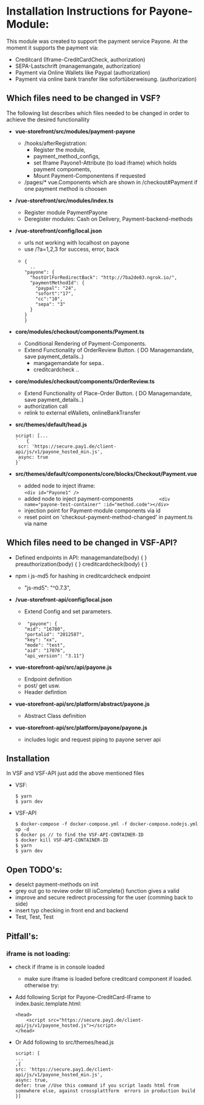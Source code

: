 # Installation Instructions for Payone-Module:

This module was created to support the payment service Payone. At the moment it supports the payment via: 

- Creditcard (Iframe-CreditCardCheck, authorization)
- SEPA-Lastschrift (managemangate, authorization)
- Payment via Online Wallets like Paypal (authorization)
- Payment via online bank transfer like sofortüberweisung. (authorization)

## Which files need to be changed in VSF?
The following list describes which files needed to be changed in order to achieve the desired functionallity

- **vue-storefront/src/modules/payment-payone** 
  - /hooks/afterRegistration: 
    - Register the module, 
    - payment_method_configs, 
    - set Iframe Payone1-Attribute (to load iframe) which holds payment compoments, 
    - Mount Payment-Componentens if requested
  - /pages/* vue.Components which are shown in /checkout#Payment if one payment method is choosen
- **/vue-storefront/src/modules/index.ts**
  - Register module PaymentPayone
  - Deregister modules: Cash on Delivery, Payment-backend-methods
- **/vue-storefront/config/local.json**
  - urls not working with localhost on payone
  - use /?a=1,2,3  for success, error, back
  - ```
    { 
      ..
    "payone": {
      "hostUrlForRedirectBack": "http://7ba2de03.ngrok.io/",
      "paymentMethodId": {
        "paypal": "24",
        "sofort":"17",
        "cc":"10",
        "sepa": "3"  
      }
    }
    }
    ```

- **core/modules/checkout/components/Payment.ts**
  - Conditional Rendering of Payment-Components. 
  - Extend Functionality of OrderReview Button. ( DO Managemandate, save payment_details..)
    - mangagemandate for sepa..
    - creditcardcheck ..

- **core/modules/checkout/components/OrderReview.ts**
  - Extend Functionality of Place-Order Button. ( DO Managemandate, save payment_details..)
  - authorization call
  - relink to external eWallets, onlineBankTransfer

- **src/themes/default/head.js**
     ```
     script: [...
     `   {
      scr: 'https://secure.pay1.de/client-api/js/v1/payone_hosted_min.js',
      async: true
    }`
    ```

- **src/themes/default/components/core/blocks/Checkout/Payment.vue**
  - added node to inject iframe:     
  `<div id="Payone1" />`
  - added node to inject payment-components
  `         <div name="payone-test-container" :id="method.code"></div>`
  - injection point for Payment-module components via id
  - reset point on 'checkout-payment-method-changed' in payment.ts via name 

## Which files need to be changed in VSF-API?

- Defined endpoints in API: 
    managemandate(body) { }
    preauthorization(body) { }
    creditcardcheck(body) { }

- npm i js-md5 for hashing in creditcardcheck endpoint
  -    "js-md5": "^0.7.3",


- **/vue-storefront-api/config/local.json**
  - Extend Config and set parameters. 
  - ```
     "payone": {
    "mid": "16780",
    "portalid": "2012587",
    "key": "xx",
    "mode": "test",
    "aid": "17076",
    "api_version": "3.11"}
    ```

- **vue-storefront-api/src/api/payone.js**
  - Endpoint definition 
  - post/ get usw. 
  - Header defintion

- **vue-storefront-api/src/platform/abstract/payone.js**
  - Abstract Class definition

- **vue-storefront-api/src/platform/payone/payone.js**
  - includes logic and request piping to payone server api

## Installation

In VSF and VSF-API just add the above mentioned files 
- VSF: 
  ```
  $ yarn
  $ yarn dev
  ```
- VSF-API
  ```
  $ docker-compose -f docker-compose.yml -f docker-compose.nodejs.yml up -d
  $ docker ps // to find the VSF-API-CONTAINER-ID
  $ docker kill VSF-API-CONTAINER-ID
  $ yarn 
  $ yarn dev
  ```


## Open TODO's:

- deselct payment-methods on init
- grey out go to review order till isComplete() function gives a valid
- improve and secure redirect processing for the user (comming back to side)
- insert typ checking in front end and backend
- Test, Test, Test

## Pitfall's:
### iframe is not loading: 
- check if iframe is in console loaded
  - make sure iframe is loaded before creditcard component if loaded.
  otherwise try:
- Add following Script for Payone-CreditCard-IFrame to index.basic.template.html:

    ```
    <head> 
    	<script src="https://secure.pay1.de/client-api/js/v1/payone_hosted.js"></script>
    </head>
    ```
- Or Add following to src/themes/head.js
    ```
    script: [
    ...
    ,{
    src: 'https://secure.pay1.de/client-api/js/v1/payone_hosted_min.js',
    async: true,
    defer: true //Use this command if you script loads html from somewhere else, against crossplattform  errors in production build
    }]
    ```
